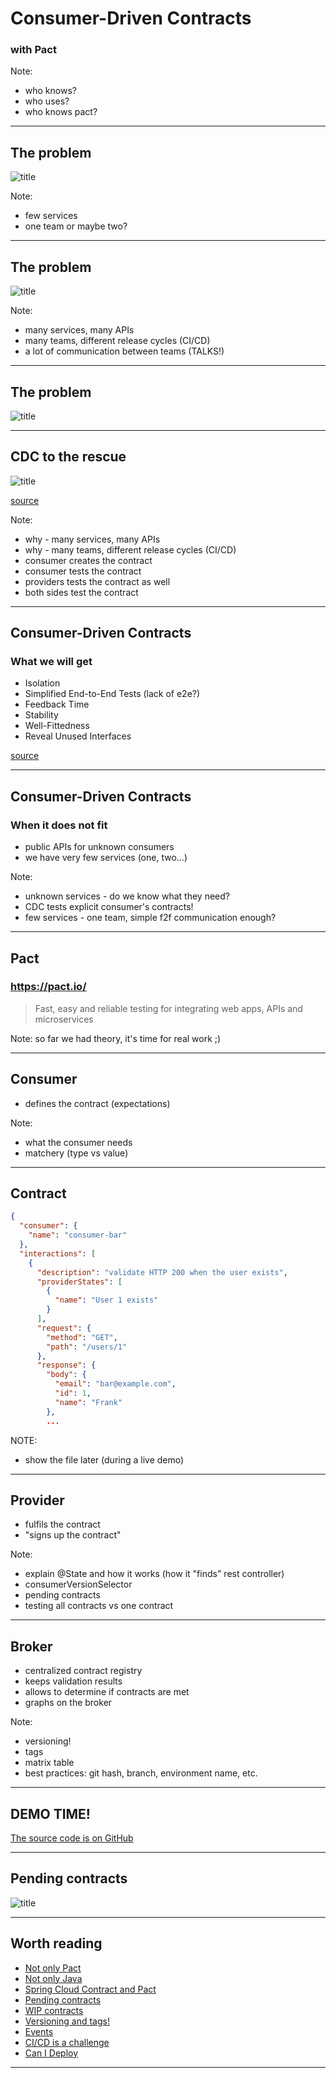 # Consumer-Driven Contracts

### with Pact

Note: 
* who knows?
* who uses?
* who knows pact?

---

## The problem

![title](assets/img/simple-rest.png)

Note:
* few services
* one team or maybe two?

---

## The problem

![title](assets/img/advanced-rest.png)

Note:
* many services, many APIs
* many teams, different release cycles (CI/CD)
* a lot of communication between teams (TALKS!)


---

## The problem

![title](assets/img/advanced-rest-with-events.png)


---


## CDC to the rescue

![title](assets/img/pact-summary.png)

[source](https://docs.pact.io/)

Note:
* why - many services, many APIs
* why - many teams, different release cycles (CI/CD)
* consumer creates the contract
* consumer tests the contract
* providers tests the contract as well
* both sides test the contract

---

## Consumer-Driven Contracts
### What we will get

* Isolation
* Simplified End-to-End Tests (lack of e2e?)
* Feedback Time
* Stability
* Well-Fittedness
* Reveal Unused Interfaces

[source](https://reflectoring.io/7-reasons-for-consumer-driven-contracts/)

---

## Consumer-Driven Contracts
### When it does not fit

* public APIs for unknown consumers
* we have very few services (one, two...) 

Note:
* unknown services - do we know what they need?
* CDC tests explicit consumer's contracts!
* few services - one team, simple f2f communication enough?

---

## Pact
### https://pact.io/

> Fast, easy and reliable testing for integrating web apps, APIs and microservices


Note:
so far we had theory, it's time for real work ;)
 

---

## Consumer

* defines the contract (expectations)

Note:
* what the consumer needs
* matchery (type vs value) 

---


## Contract

```JSON
{
  "consumer": {
    "name": "consumer-bar"
  },
  "interactions": [
    {
      "description": "validate HTTP 200 when the user exists",
      "providerStates": [
        {
          "name": "User 1 exists"
        }
      ],
      "request": {
        "method": "GET",
        "path": "/users/1"
      },
      "response": {
        "body": {
          "email": "bar@example.com",
          "id": 1,
          "name": "Frank"
        },
        ...
```

NOTE:
* show the file later (during a live demo)

---

## Provider

* fulfils the contract
* "signs up the contract"

Note:
* explain @State and how it works (how it "finds" rest controller)
* consumerVersionSelector
* pending contracts
* testing all contracts vs one contract

---

## Broker

* centralized contract registry
* keeps validation results
* allows to determine if contracts are met
* graphs on the broker

Note:
- versioning!
- tags
- matrix table
- best practices: git hash, branch, environment name, etc.

---

## DEMO TIME!


[The source code is on GitHub](https://github.com/p-zalejko/consumer-driver-contact-with-pact)

---

## Pending contracts

![title](assets/img/pending.png)

---

## Worth reading

* [Not only Pact](https://docs.pact.io/getting_started/comparisons/)
* [Not only Java](https://docs.pact.io/implementation_guides/cli/)
* [Spring Cloud Contract and Pact](https://cloud.spring.io/spring-cloud-static/spring-cloud-contract/2.2.0.M2/reference/html/howto.html#how-to-use-pact-broker)
* [Pending contracts](https://docs.pact.io/pact_broker/advanced_topics/pending_pacts/)
* [WIP contracts](https://docs.pact.io/pact_broker/advanced_topics/wip_pacts/)
* [Versioning and tags!](https://docs.pact.io/getting_started/versioning_in_the_pact_broker/)
* [Events](https://blog.testproject.io/2020/06/03/event-driven-architecture-how-to-perform-contract-testing-in-kafka-pubsub/)
* [CI/CD is a challenge](https://docs.pact.io/pact_nirvana/)
* [Can I Deploy](https://docs.pact.io/pact_broker/can_i_deploy/)

---

